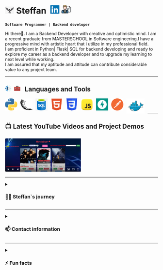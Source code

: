 
 
# <img src="https://github.com/SteffanSingh/SteffanSingh/blob/3201c6905d30a6830e5bffcf6b2ada9d587331d3/eagle-logo.jpeg" alt=""   width="30px" style="display: inline-block;" /> Steffan &nbsp;[<img src="https://github.com/SteffanSingh/SteffanSingh/blob/b15ebd30dece952e73467f80c6b7a5de93badd6b/Linkedln-Logo.png" alt=""   width="30px" style="display: inline-block;" />](https://www.linkedin.com/in/ashutosh-kapoor/) [<img   width="30px" src="https://github.com/SteffanSingh/SteffanSingh/blob/45987fe0e2b1ed1dff3d0c94556992862afcd8c3/cv-logo.png"  alt="CV">](https://1drv.ms/b/s!AhoLEc6fClnVvz3DdVm9ITRwfIod?e=ZaXUAD)

**`Software Programmer | Backend developer`**
 <p> Hi there👋. I am a  Backend Developer with creative and optimistic mind. I am a recent graduate from MASTERSCHOOL in Software engineering.I have a progressive mind with artistic heart that i utilize in my professional field.<br>
        I am proficient in Python| Flask| SQL for backend developing and ready to explore my career as a backend developer and to upgrade my learning to  next level while working. <br>
        I am assured that my aptitude and attitude can contribute considerable value to any project team.
  </p>
  <hr/>
 <p> 
  
  </p>   
  
 ## <img src="https://github.com/SteffanSingh/SteffanSingh/blob/7c8fc8113fdf8731608707a49fa45fbd671877f9/technology-icon.png" alt=""   width="20px" style="display:inline-block;" /> &nbsp;<img src="https://github.com/SteffanSingh/SteffanSingh/blob/7c8fc8113fdf8731608707a49fa45fbd671877f9/toolbox-icon.jpeg" alt=""   width="20px" style="display:inline-block;" /> &nbsp; Languages and Tools  
 
   <img align="left" style="padding-right:10px;"  src="https://github.com/SteffanSingh/SteffanSingh/blob/9504f84a9a13874d2ba955d91fae341f4da1572a/ptyhon-logo.jpeg" alt=""   width="40px" />
   <img align="left" style="padding-right:10px;"  src="https://github.com/SteffanSingh/SteffanSingh/blob/71916e11f7242b9de2c493ac2a2f1b0474c552cd/flaskNeW-logo.png" alt=""   width="40px" />
   <img align="left" style="padding-right:10px;" src="https://github.com/SteffanSingh/SteffanSingh/blob/9504f84a9a13874d2ba955d91fae341f4da1572a/sql-logo.png" alt=""   width="40px" />
   <img align="left" style="padding-right:10px;"  src="https://github.com/SteffanSingh/SteffanSingh/blob/9504f84a9a13874d2ba955d91fae341f4da1572a/html-logo.png" alt=""   width="40px" />
   <img align="left" style="padding-right:10px;"  src="https://github.com/SteffanSingh/SteffanSingh/blob/9504f84a9a13874d2ba955d91fae341f4da1572a/css-log.png" alt=""   width="40px" />
    <img align="left" style="padding-right:10px;"  src="https://github.com/SteffanSingh/SteffanSingh/blob/9504f84a9a13874d2ba955d91fae341f4da1572a/javasript-logo.jpeg" alt=""   width="40px" />
    <img align="left" style="padding-right:10px;"  src="https://github.com/SteffanSingh/SteffanSingh/blob/9504f84a9a13874d2ba955d91fae341f4da1572a/fatAPI-logo.png" alt=""   width="40px" />
    <img align="left" style="padding-right:10px;"  src="https://github.com/SteffanSingh/SteffanSingh/blob/7ce27075e78ce19d1101b77184d2ba136c8c3d62/postman-logo.png" alt=""   width="40px" />
   
   <img align="left" style="padding-right:10px;"  src="https://github.com/SteffanSingh/SteffanSingh/blob/4fc533581b2f428813ec463255e6a54c9d56d690/Images/docker-logo.png" alt="" height="50px"  width="60px" /><br><br>
     
   
 <hr/> 
 
 ## 📺 Latest YouTube Videos and Project Demos 
 

<div style="display:flex;flex-wrap:wrap;justify-content: space-between;">
<a href="https://youtu.be/-at2ps5mNJE"   margin-right: 10px; margin-bottom: 10px;">
    <img src="https://github.com/SteffanSingh/SteffanSingh/blob/8759a65f8547ea2cb692243de76e24f8449b6583/moveiStar-thumb.png" alt="MovieStar-Show Demo" width="250">
  </a>


 </div>
 

  <!-- BEGIN YOUTUBE-CARDS  
<a href="https://youtu.be/-at2ps5mNJE" style="flex: 0 0 calc(33.33% - 10px); margin-right: 10px; margin-bottom: 10px;">
    <img src="https://github.com/SteffanSingh/SteffanSingh/blob/ff0a21e7b032cf70b193b7a5c1ed8c1aa48c2712/Movie-Star-show-Thumbnail.png" alt="MovieStar-Show Demo" width="250">
  </a>

  
[<img src="https://custom-icon-badges.demolab.com/badge/-Subscribe%20For%20More-red?style=for-the-badge&logo=video&logoColor=white"/>](https://www.youtube.com/c/fknight?sub_confirmation=1)
-->


<hr/>
  
 <details> <summary><h3>👨‍💻  Steffan`s journey</h3> </summary>
            I started my coding journey with Masterchool Software engineerirng program. Although i was always curious since my childood about how coding is responsible for all great things in software field, like in wesite developement, social-networking website or AI fucntionality.<br> 
   I was looking for an opportunity to explore my coding skill to build the websites and web applications. Eventually, i took the steps and got some software expertises   with Masterschool.<br>
   Looking forward to excel my career as a backend developer with a leading software company globally.
  </details> 

   <hr/>
   <details> <summary><h3>📫 Contact information</h3> </summary>
     <h4> Email:  kapoorporto@gmail.com</h4>
    <h4> Mobile:  +46 735 75 8301</h4>
  </details> 
  
   <hr/>
  
   <details> <summary><h3>⚡ Fun facts</h3> </summary>
      I like playing chess and watching hollywood comedy, action, suspense movies and series.<br>
   Wanna play chess with me ? 😄😄😄😄😄<br> 
    
  </details>
<!--
**SteffanSingh/SteffanSingh** is a ✨ _special_ ✨ repository because its `README.md` (this file) appears on your GitHub profile.

Here are some ideas to get you started:

- 🔭 I’m currently working on ...
- 🌱 I’m currently learning ...
- 👯 I’m looking to collaborate on ...
- 🤔 I’m looking for help with ...
- 💬 Ask me about ...
- 📫 How to reach me: ...
- 😄 Pronouns: ...
- ⚡ Fun fact: ...
-->
